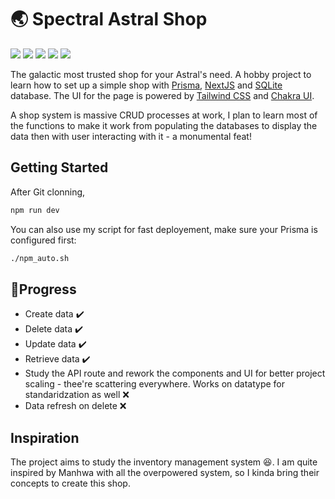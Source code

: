# 🌏 Spectral Astral Shop

![](https://img.shields.io/badge/TypeScript-007ACC?style=for-the-badge&logo=typescript&logoColor=white)
![](https://img.shields.io/badge/SQLite-07405E?style=for-the-badge&logo=sqlite&logoColor=white)
![](https://img.shields.io/badge/eslint-3A33D1?style=for-the-badge&logo=eslint&logoColor=white)
![](https://img.shields.io/badge/prettier-1A2C34?style=for-the-badge&logo=prettier&logoColor=F7BA3E)
![](https://img.shields.io/badge/Prisma-3982CE?style=for-the-badge&logo=Prisma&logoColor=white)


The galactic most trusted shop for your Astral's need. A hobby project to learn how to set up a simple shop with [Prisma](https://www.prisma.io/), [NextJS](https://nextjs.org/) and [SQLite](https://www.sqlite.org/index.html) database. The UI for the page is powered by [Tailwind CSS](https://tailwindcss.com/) and [Chakra UI](https://v2.chakra-ui.com/).

A shop system is massive CRUD processes at work, I plan to learn most of the functions to make it work from populating the databases to display the data then with user interacting with it - a monumental feat!

## Getting Started

After Git clonning,

```bash
npm run dev
```

You can also use my script for fast deployement, make sure your Prisma is configured first:

```bash
./npm_auto.sh
```

## 🪫Progress

- Create data ✔️
- Delete data ✔️
- Update data ✔️
- Retrieve data ✔️
- Study the API route and rework the components and UI for better project scaling - thee're scattering everywhere. Works on datatype for standaridzation as well ❌
- Data refresh on delete ❌


## Inspiration

The project aims to study the inventory management system 😆. I am quite inspired by Manhwa with all the overpowered system, so I kinda bring their concepts to create this shop. 
